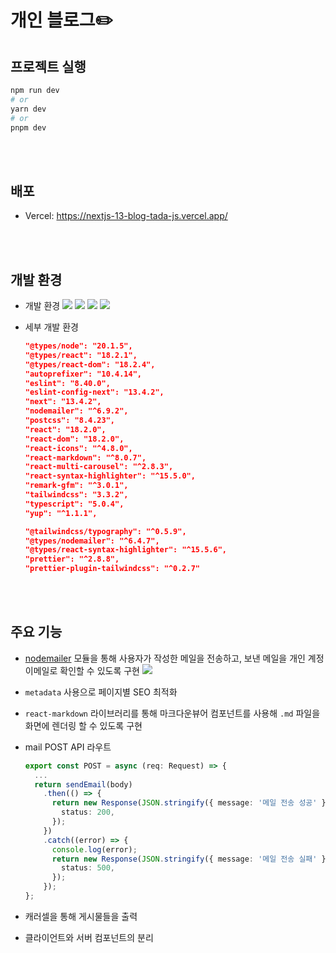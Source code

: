 # 개인 블로그✏️

## 프로젝트 실행

```bash
npm run dev
# or
yarn dev
# or
pnpm dev
```

<br><br>

## 배포

- Vercel: <a href="https://nextjs-13-blog-tada-js.vercel.app/" target="_blank">https://nextjs-13-blog-tada-js.vercel.app/</a>

<br><br>

## 개발 환경

- 개발 환경
  <img src="https://img.shields.io/badge/next.js-000000?style=for-the-badge&logo=nextdotjs&logoColor=white" /> <img src="https://img.shields.io/badge/typescript-3178C6?style=for-the-badge&logo=typescript&logoColor=white" /> <img src="https://img.shields.io/badge/react.js-61DAFB?style=for-the-badge&logo=react&logoColor=white" /> <img src="https://img.shields.io/badge/Tailwind CSS-41A2AD?style=for-the-badge&logo=tailwindcss&logoColor=white" />
- 세부 개발 환경

  ```json
  "@types/node": "20.1.5",
  "@types/react": "18.2.1",
  "@types/react-dom": "18.2.4",
  "autoprefixer": "10.4.14",
  "eslint": "8.40.0",
  "eslint-config-next": "13.4.2",
  "next": "13.4.2",
  "nodemailer": "^6.9.2",
  "postcss": "8.4.23",
  "react": "18.2.0",
  "react-dom": "18.2.0",
  "react-icons": "^4.8.0",
  "react-markdown": "^8.0.7",
  "react-multi-carousel": "^2.8.3",
  "react-syntax-highlighter": "^15.5.0",
  "remark-gfm": "^3.0.1",
  "tailwindcss": "3.3.2",
  "typescript": "5.0.4",
  "yup": "^1.1.1",

  "@tailwindcss/typography": "^0.5.9",
  "@types/nodemailer": "^6.4.7",
  "@types/react-syntax-highlighter": "^15.5.6",
  "prettier": "^2.8.8",
  "prettier-plugin-tailwindcss": "^0.2.7"
  ```

  <br><br>

## 주요 기능

- <a href="https://nodemailer.com/about/" target="_blank">nodemailer</a> 모듈을 통해 사용자가 작성한 메일을 전송하고, 보낸 메일을 개인 계정 이메일로 확인할 수 있도록 구현
  ![](https://velog.velcdn.com/images/nu11/post/42b2f984-f87a-4989-9fb0-575d838af6f3/image.png)
- `metadata` 사용으로 페이지별 SEO 최적화
- `react-markdown` 라이브러리를 통해 마크다운뷰어 컴포넌트를 사용해 `.md` 파일을 화면에 렌더링 할 수 있도록 구현
- mail POST API 라우트

  ```ts
  export const POST = async (req: Request) => {
    ...
    return sendEmail(body)
      .then(() => {
        return new Response(JSON.stringify({ message: '메일 전송 성공' }), {
          status: 200,
        });
      })
      .catch((error) => {
        console.log(error);
        return new Response(JSON.stringify({ message: '메일 전송 실패' }), {
          status: 500,
        });
      });
  };
  ```

- 캐러셀을 통해 게시물들을 출력
- 클라이언트와 서버 컴포넌트의 분리

